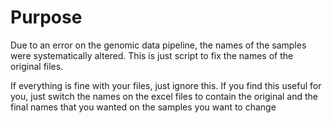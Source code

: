 # Purpose

Due to an error on the genomic data pipeline, the names of the samples were systematically altered.
This is just script to fix the names of the original files.

If everything is fine with your files, just ignore this. If you find this useful for you, just switch the names on 
the excel files to contain the original and the final names that you wanted on the samples you want to change